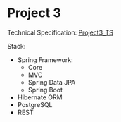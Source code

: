 # Project 3

Technical Specification: [Project3_TS](Project3_TS.pdf)

Stack:
* Spring Framework:
    * Core
    * MVC
    * Spring Data JPA
    * Spring Boot
* Hibernate ORM
* PostgreSQL
* REST